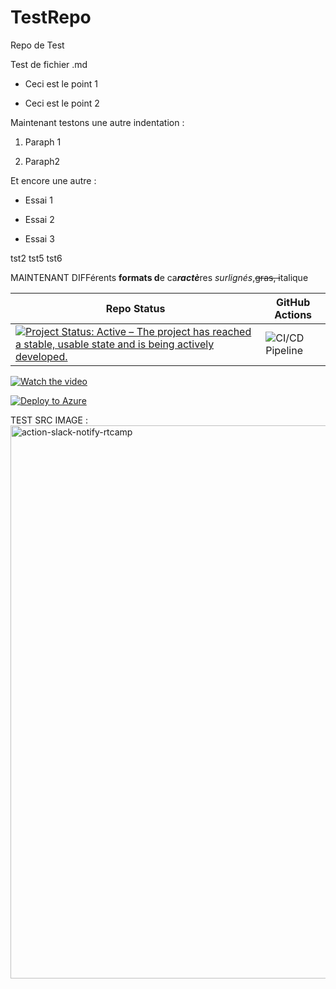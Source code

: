 # TestRepo
Repo de Test

Test de fichier .md

-   Ceci est le point 1

-   Ceci est le point 2

Maintenant testons une autre indentation :

1.  Paraph 1

2.  Paraph2

Et encore une autre :

-   Essai 1

-   Essai 2

-   Essai 3

tst2
tst5
tst6

MAINTENANT DIFFérents **formats d**e ca***ractè***res *surlignés*,~~gras, i~~talique

| Repo Status | GitHub Actions |
|-----------------|----------------|
[![Project Status: Active – The project has reached a stable, usable state and is being actively developed.](https://www.repostatus.org/badges/latest/active.svg)](https://www.repostatus.org/#active) | ![CI/CD Pipeline](https://github.com/cyrilGFI/AutomationAccount/workflows/CI/CD%20Pipeline/badge.svg)

[![Watch the video](/img/watchvideo.png)](http://ubuntu.r1chard.eu/videos/Git_Revenir_version_precedente.mp4)

[![Deploy to Azure](https://azuredeploy.net/deploybutton.png)](https://azuredeploy.net)

TEST SRC IMAGE :</br>
<img width="885" alt="action-slack-notify-rtcamp" src="https://github.com/cyrilGFI/AutomationAccount/blob/master/img/Spn_Permissions.jpg?raw=true"> 
